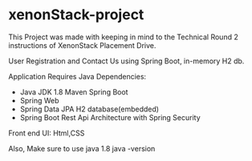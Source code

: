 # xenonStack-project

This Project was made with keeping in mind to the Technical Round 2 instructions of XenonStack Placement Drive.

User Registration and Contact Us using Spring Boot, in-memory H2 db.

Application Requires Java Dependencies:
- Java JDK 1.8 Maven Spring Boot
- Spring Web 
- Spring Data JPA H2 database(embedded)
- Spring Boot Rest Api Architecture with Spring Security

Front end UI: Html,CSS

Also, Make sure to use java 1.8 java -version 

